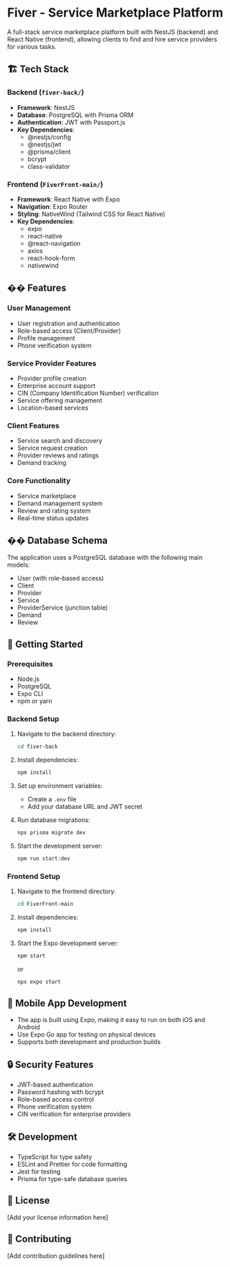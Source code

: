 # Fiver - Service Marketplace Platform

A full-stack service marketplace platform built with NestJS (backend) and React Native (frontend), allowing clients to find and hire service providers for various tasks.

## 🏗️ Tech Stack

### Backend (`fiver-back/`)
- **Framework**: NestJS
- **Database**: PostgreSQL with Prisma ORM
- **Authentication**: JWT with Passport.js
- **Key Dependencies**:
  - @nestjs/config
  - @nestjs/jwt
  - @prisma/client
  - bcrypt
  - class-validator

### Frontend (`FiverFront-main/`)
- **Framework**: React Native with Expo
- **Navigation**: Expo Router
- **Styling**: NativeWind (Tailwind CSS for React Native)
- **Key Dependencies**:
  - expo
  - react-native
  - @react-navigation
  - axios
  - react-hook-form
  - nativewind

## �� Features

### User Management
- User registration and authentication
- Role-based access (Client/Provider)
- Profile management
- Phone verification system

### Service Provider Features
- Provider profile creation
- Enterprise account support
- CIN (Company Identification Number) verification
- Service offering management
- Location-based services

### Client Features
- Service search and discovery
- Service request creation
- Provider reviews and ratings
- Demand tracking

### Core Functionality
- Service marketplace
- Demand management system
- Review and rating system
- Real-time status updates

## ��️ Database Schema

The application uses a PostgreSQL database with the following main models:
- User (with role-based access)
- Client
- Provider
- Service
- ProviderService (junction table)
- Demand
- Review

## 🚀 Getting Started

### Prerequisites
- Node.js
- PostgreSQL
- Expo CLI
- npm or yarn

### Backend Setup
1. Navigate to the backend directory:
   ```bash
   cd fiver-back
   ```
2. Install dependencies:
   ```bash
   npm install
   ```
3. Set up environment variables:
   - Create a `.env` file
   - Add your database URL and JWT secret

4. Run database migrations:
   ```bash
   npx prisma migrate dev
   ```

5. Start the development server:
   ```bash
   npm run start:dev
   ```

### Frontend Setup
1. Navigate to the frontend directory:
   ```bash
   cd FiverFront-main
   ```
2. Install dependencies:
   ```bash
   npm install
   ```
3. Start the Expo development server:
   ```bash
   npm start
   ```
   or
   ```bash
   npx expo start
   ```

## 📱 Mobile App Development
- The app is built using Expo, making it easy to run on both iOS and Android
- Use Expo Go app for testing on physical devices
- Supports both development and production builds

## 🔒 Security Features
- JWT-based authentication
- Password hashing with bcrypt
- Role-based access control
- Phone verification system
- CIN verification for enterprise providers

## 🛠️ Development
- TypeScript for type safety
- ESLint and Prettier for code formatting
- Jest for testing
- Prisma for type-safe database queries

## 📄 License
[Add your license information here]

## 👥 Contributing
[Add contribution guidelines here]
